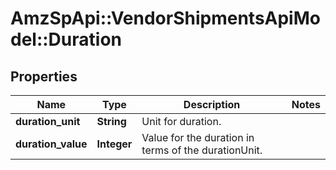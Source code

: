 # AmzSpApi::VendorShipmentsApiModel::Duration

## Properties
Name | Type | Description | Notes
------------ | ------------- | ------------- | -------------
**duration_unit** | **String** | Unit for duration. | 
**duration_value** | **Integer** | Value for the duration in terms of the durationUnit. | 

